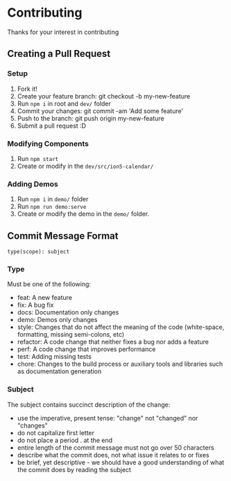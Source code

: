 # Contributing

Thanks for your interest in contributing

## Creating a Pull Request

### Setup

1. Fork it!
2. Create your feature branch: git checkout -b my-new-feature
3. Run `npm i` in root and `dev/` folder
4. Commit your changes: git commit -am 'Add some feature'
5. Push to the branch: git push origin my-new-feature
6. Submit a pull request :D

### Modifying Components

1. Run `npm start`
2. Create or modify in the `dev/src/ion5-calendar/`

### Adding Demos

1. Run `npm i` in `demo/` folder
2. Run `npm run demo:serve`
2. Create or modify the demo in the `demo/` folder.


## Commit Message Format

`type(scope): subject`

### Type

Must be one of the following:

- feat: A new feature
- fix: A bug fix
- docs: Documentation only changes
- demo: Demos only changes
- style: Changes that do not affect the meaning of the code (white-space, formatting, missing semi-colons, etc)
- refactor: A code change that neither fixes a bug nor adds a feature
- perf: A code change that improves performance
- test: Adding missing tests
- chore: Changes to the build process or auxiliary tools and libraries such as documentation generation

### Subject

The subject contains succinct description of the change:

- use the imperative, present tense: "change" not "changed" nor "changes"
- do not capitalize first letter
- do not place a period . at the end
- entire length of the commit message must not go over 50 characters
- describe what the commit does, not what issue it relates to or fixes
- be brief, yet descriptive - we should have a good understanding of what the commit does by reading the subject
